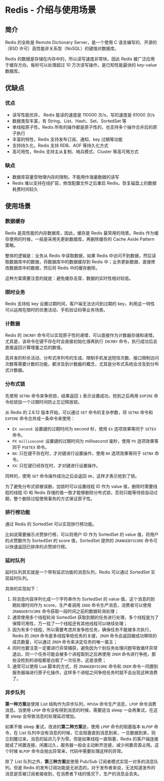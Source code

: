 # Redis - 介绍与使用场景


## 简介

Redis 的全称是 Remote Dictionary Server，是一个使用 C 语言编写的、开源的（BSD 许可）高性能非关系型（NoSQL）的键值对数据库。

Redis 的数据是存储在内存中的，所以读写速度非常快，因此 Redis 被广泛应用于缓存方向，每秒可以处理超过 10 万次读写操作，是已知性能最快的 key-value 数据库。

## 优缺点

### 优点

- 读写性能优异， Redis 能读的速度是 110000 次/s，写的速度是 81000 次/s
- 数据类型丰富，有 String、List、Hash、Set、SortedSet 等
- 单线程原子性，Redis 所有的操作都是原子性的，也支持多个操作合并后的原子执行
- 丰富的特性，Redis 支持发布订阅、通知、key 过期等功能
- 支持持久化，Redis 支持 RDB、AOF 等持久化方式
- 高可用性，Redis 支持主从复制、哨兵模式、Cluster 等高可用方式

### 缺点

- 数据库容量受物理内存的限制，不能用作海量数据的读写
- Redis 难以支持在线扩容，修改配置文件之后重启 Redis，恢复磁盘上的数据耗费时间较久

## 使用场景

### 数据缓存

Redis 是高性能的内存数据库，因此，缓存是 Redis 最常用的场景。Redis 作为缓存使用的时候，一般是采用先更新数据库，再删除缓存的 Cache Aside Pattern 策略。

整体的逻辑是：业务从 Redis 中读取数据，如果 Redis 中访问不到数据，然后读取数据库中的数据，将数据库中的数据缓存到 Redis 中；业务更新数据，直接修改数据库中的数据，然后将 Redis 中的缓存删除。

这种方案需要注意的就是：避免缓存击穿，数据的实时性相对较低。

### 限时业务

Redis 支持给 key 设置过期时间，客户端无法访问到过期的 key，利用这一特性可以运用在限时的优惠活动、手机验证码等业务场景。

### 计数器

Redis 的 `INCRBY` 命令可以实现原子性的递增，可以直接作为计数器存储和递增。尤其是，该命令在键不存在时会直接初始化值再执行 `INCRBY` 命令，执行成功后会直接返回计算增量之后的数值。

高并发的秒杀活动、分布式序列号的生成、限制手机发送短信次数、接口限制访问次数等需要计数的功能，都涉及到计数器的概念，尤其是分布式系统会涉及到分布式计数器。

### 分布式锁

先使用 `SETNX` 命令来争抢锁，结果返回 `1` 表示设置成功，抢到之后再用 `EXPIRE` 命令给锁加一个过期时间防止忘记释放锁。

从 Redis 的 2.6.12 版本开始，可以通过 `SET` 命令的复杂参数，将 `SETNX` 命令和 `EXPIRE` 命令合并成一条命令来使用：

- `EX second`: 设置键的过期时间为 second 秒，使用 `EX` 选项效果等同于 `SETEX` 命令。
- `PX millisecond`: 设置键的过期时间为 millisecond 毫秒，使用 `PX` 选项效果等同于 `PSETEX` 命令。
- `NX`: 只在键不存在时，才对键进行设置操作，使用 `NX` 选项效果等同于 `SETNX` 命令。
- `XX`: 只在键已经存在时，才对键进行设置操作。

同样的，使用 `SET` 命令操作成功之后会返回 `OK`，这样才表示抢到了锁。

为了避免分布式锁被误删，加锁时可以设置线程 ID 作为 value 值，删除时需要线程的线程 ID 和 Redis 存储的值一致才能够删除分布式锁，否则只能等待锁自动过期，整个删除过程使用事务的方式保证原子性。

### 排行榜功能

通过 Redis 的 SortedSet 可以实现排行榜功能。

比如说需要展示点赞排行榜，可以将用户 ID 作为 SortedSet 的 value 值，将用户的点赞数作为 SortedSet 的 score 值，SortedSet 提供的 `ZRANGEBYSCORE` 命令可以快速返回已排序的点赞排行榜。

### 延时队列

延时队列其实就是一个带有延迟功能的消息队列，Redis 可以通过 SortedSet 实现延时队列。

具体的实现如下：

1. 将消息内容序列化成一个字符串作为 SortedSet 的 value 值，这个消息的到期处理时间作为 score，生产者调用 `ZADD` 命令生产消息，消费者可以使用 `ZRANGEBYSCORE` 命令获取一段时间之前的数据轮询处理；
2. 通常使用多个线程轮询 SortedSet 获取到期的任务进行处理，多个线程是为了保障可用性，万一挂了一个线程还有其他线程可以继续处理；
3. 因为有多个线程，所以需要考虑并发争抢任务，确保任务不能被多次执行，Redis 的 `ZREM` 命令是多线程争抢任务的关键，`ZREM` 命令会返回被成功移除的成员数量，可以通过 `ZREM` 命令来决定任务的唯一属主；
4. 同时也要注意一定要进行异常捕获，避免因为个别任务处理问题导致循环异常退出，同一个任务可能会被多个进程取到之后再使用 `ZREM` 命令进行争抢，那些没抢到的进程都是白取了一次任务，这是浪费；
5. 通常可以使用 Lua 脚本的方式，将 `ZRANGEBYSCORE` 命令和 `ZREM` 命令一同挪到服务器端进行原子化操作，这样多个进程之间争抢任务时就不会出现这种浪费了。

### 异步队列

**第一种方案**是使用 List 结构作为异步队列，`RPUSH` 命令生产消息，`LPOP` 命令消费消息。当使用 `LPOP` 命令没有得到消息的时候，需要适当 sleep 一会再重试，在这里 sleep 会导致消息的处理延迟增加。

如果不做 sleep 重试，改进的**第二种方案**是，使用 `LPOP` 命令的阻塞版本 `BLPOP` 命令，在 List 队列中没有消息的时候，它会阻塞直到消息到来，一旦数据到来，则立刻醒过来，消息的延迟几乎为零。但是如果线程一直阻塞，Redis 的客户端连接就成了闲置连接，闲置过久，服务器一般会主动断开连接，减少闲置资源占用。这个时候 `BLPOP` 命令会抛出异常来，代码中需要处理这样的异常。

除了 List 队列之外，**第三种方案**是使用 Pub/Sub 订阅者模式实现一对多的消息队列。但是 Redis 的发布订阅功能是无状态的，对于发布者来说，无法知道发布的消息是否被订阅者接收到，在消费者下线的情况下，生产的消息会丢失。

